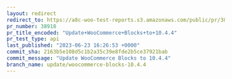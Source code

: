 ```yaml
---
layout: redirect
redirect_to: https://a8c-woo-test-reports.s3.amazonaws.com/public/pr/38918/api/index.html
pr_number: 38918
pr_title_encoded: "Update+WooCommerce+Blocks+to+10.4.4"
pr_test_type: api
last_published: "2023-06-23 16:26:53 +0000"
commit_sha: 2163b5e108d5c1b2a35c39e8fde2b5ce37921bab
commit_message: "Update WooCommerce Blocks to 10.4.4"
branch_name: update/woocommerce-blocks-10.4.4
---
```

